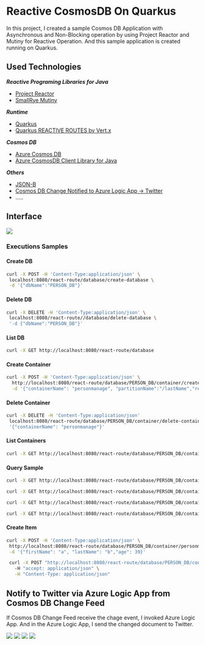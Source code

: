 # Reactive CosmosDB On Quarkus
In this project, I created a sample Cosmos DB Application with Asynchronous and Non-Blocking operation by using Project Reactor and Mutiny for Reactive Operation. And this sample application is created running on Quarkus.

## Used Technologies

***Reactive Programing Libraries for Java***

* [Project Reactor](https://projectreactor.io/)
* [SmallRye Mutiny](https://smallrye.io/smallrye-mutiny/)

***Runtime***

* [Quarkus](https://quarkus.io/guides/)
* [Quarkus REACTIVE ROUTES by Vert.x](https://quarkus.io/guides/reactive-routes)

***Cosmos DB***

* [Azure Cosmos DB](https://azure.microsoft.com/services/cosmos-db/?WT.mc_id=java-0000-yoterada)
* [Azure CosmosDB Client Library for Java](https://azuresdkdocs.blob.core.windows.net/$web/java/azure-cosmos/4.7.0/index.html)

***Others***

* [JSON-B](http://json-b.net/)
* [Cosmos DB Change Notified to Azure Logic App -> Twitter](https://docs.microsoft.com/azure/logic-apps/?WT.mc_id=java-0000-yoterada)
* .....

## Interface

![](./images/swagger-ui.png)

### Executions Samples

#### Create DB

```bash
curl -X POST -H 'Content-Type:application/json' \
 localhost:8080/react-route/database/create-database \
 -d '{"dbName":"PERSON_DB"}'
```

#### Delete DB

```bash
curl -X DELETE -H 'Content-Type:application/json' \
 localhost:8080/react-route//database/delete-database \
 '-d {"dbName":"PERSON_DB"}'
```

#### List DB

```bash
curl -X GET http://localhost:8080/react-route/database
```

#### Create Container

```bash
curl -X POST -H 'Content-Type:application/json' \
  http://localhost:8080/react-route/database/PERSON_DB/container/create-container \
  -d '{"containerName": "personmanage", "partitionName":"/lastName","requestUnit": 1000}'
```

#### Delete Container

```bash
curl -X DELETE -H 'Content-Type:application/json'
 localhost:8080/react-route/database/PERSON_DB/container/delete-container -d
 '{"containerName": "personmanage"}'
```

#### List Containers

```bash
curl -X GET http://localhost:8080/react-route/database/PERSON_DB/container
```

#### Query Sample


```bash
curl -X GET http://localhost:8080/react-route/database/PERSON_DB/container/personmanage/item
```

```bash
curl -X GET http://localhost:8080/react-route/database/PERSON_DB/container/personmanage/item/offset/3
```

```bash
curl -X GET http://localhost:8080/react-route/database/PERSON_DB/container/personmanage/item/preferred
```

```bash
curl -X GET http://localhost:8080/react-route/database/PERSON_DB/container/personmanage/item/$ID
```

#### Create Item

```bash
curl -X POST -H 'Content-Type:application/json' \
 http://localhost:8080/react-route/database/PERSON_DB/container/personmanage/item/addItem \
 -d '{"firstName": "a", "lastName": "b","age": 39}'
```

```bash
 curl -X POST "http://localhost:8080/react-route/database/PERSON_DB/container/personmanage/item/addDummyItems"\ 
   -H "accept: application/json" \
   -H "Content-Type: application/json"
```




## Notify to Twitter via Azure Logic App from Cosmos DB Change Feed

If Cosmos DB Change Feed receive the chage event, I invoked Azure Logic App.
And in the Azure Logic App, I send the changed document to Twitter.


![](./images/Azure-Logic-App-1.png)
![](./images/Azure-Logic-App-2.png)
![](./images/Azure-Logic-App-3.png)
![](./images/twitte-notify.png)